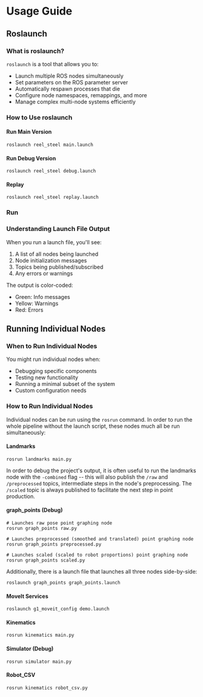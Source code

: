 # Usage Guide

## Roslaunch

### What is roslaunch?

`roslaunch` is a tool that allows you to:
- Launch multiple ROS nodes simultaneously
- Set parameters on the ROS parameter server
- Automatically respawn processes that die
- Configure node namespaces, remappings, and more
- Manage complex multi-node systems efficiently

### How to Use roslaunch

#### Run Main Version
```
roslaunch reel_steel main.launch
```

#### Run Debug Version
```
roslaunch reel_steel debug.launch
```

#### Replay
```
roslaunch reel_steel replay.launch
```

### Run

### Understanding Launch File Output

When you run a launch file, you'll see:

1. A list of all nodes being launched
2. Node initialization messages
3. Topics being published/subscribed
4. Any errors or warnings

The output is color-coded:
- Green: Info messages
- Yellow: Warnings
- Red: Errors

## Running Individual Nodes

### When to Run Individual Nodes

You might run individual nodes when:
- Debugging specific components
- Testing new functionality
- Running a minimal subset of the system
- Custom configuration needs

### How to Run Individual Nodes

Individual nodes can be run using the `rosrun` command. In order to run the whole pipeline without the launch script, these nodes much all be run simultaneously:

#### Landmarks
```
rosrun landmarks main.py
```
In order to debug the project's output, it is often useful to run the landmarks node with the `-combined` flag -- this will also publish the `/raw` and `/preprocessed` topics, intermediate steps in the node's preprocessing. The `/scaled` topic is always published to facilitate the next step in point production.

#### graph_points (Debug)
```
# Launches raw pose point graphing node
rosrun graph_points raw.py

# Launches preprocessed (smoothed and translated) point graphing node
rosrun graph_points preprocessed.py

# Launches scaled (scaled to robot proportions) point graphing node
rosrun graph_points scaled.py
```
Additionally, there is a launch file that launches all three nodes side-by-side:
```
roslaunch graph_points graph_points.launch
```

#### MoveIt Services
```
roslaunch g1_moveit_config demo.launch
```
#### Kinematics
```
rosrun kinematics main.py
```

#### Simulator (Debug)
```
rosrun simulator main.py
```

#### Robot_CSV
```
rosrun kinematics robot_csv.py
```
